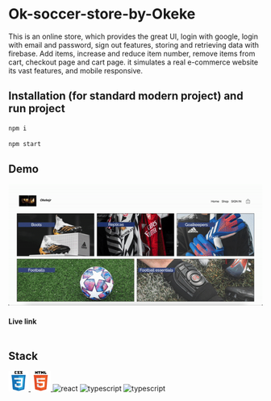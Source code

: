 # Ok-soccer-store-by-Okeke

This is an online store, which provides the great UI, login with google, login with email and password, sign out features, storing and retrieving data with firebase. Add items, increase and reduce item number, remove items from cart, checkout page and cart page. it simulates a real e-commerce website its vast features, and mobile responsive.

## Installation (for standard modern project) and run project

```bash
npm i
```

```bash
npm start
```

## Demo

![](okStore.gif)

#### Live link

```

```

## Stack

<p align="left"> <a href="https://www.w3schools.com/css/" target="_blank"> <img src="https://raw.githubusercontent.com/devicons/devicon/master/icons/css3/css3-original-wordmark.svg" alt="css3" width="40" height="40"/> </a> <a href="https://www.w3.org/html/" target="_blank"> <img src="https://raw.githubusercontent.com/devicons/devicon/master/icons/html5/html5-original-wordmark.svg" alt="html5" width="40" height="40"/> </a> <img src="https://cdn.freebiesupply.com/logos/large/2x/react-1-logo-png-transparent.png" alt="react" width="40" height="40"> <img src='https://cdn.worldvectorlogo.com/logos/typescript.svg' alt='typescript' width='40' height='40'> <img src='https://cdn.worldvectorlogo.com/logos/typescript.svg' alt='typescript' width='40' height='40'>
